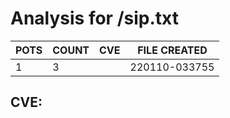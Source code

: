 # Analysis for /sip.txt
| POTS | COUNT | CVE | FILE CREATED |
|---|---|---|---|
| 1 | 3 | | 220110-033755 |

## CVE: 
